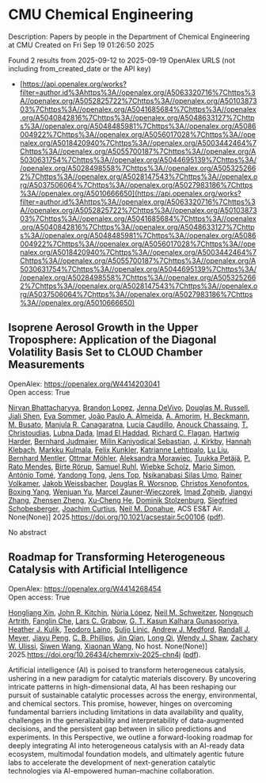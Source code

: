 # CMU Chemical Engineering
Description: Papers by people in the Department of Chemical Engineering at CMU
Created on Fri Sep 19 01:26:50 2025

Found 2 results from 2025-09-12 to 2025-09-19
OpenAlex URLS (not including from_created_date or the API key)
- [https://api.openalex.org/works?filter=author.id%3Ahttps%3A//openalex.org/A5063320716%7Chttps%3A//openalex.org/A5052825722%7Chttps%3A//openalex.org/A5010387303%7Chttps%3A//openalex.org/A5041685684%7Chttps%3A//openalex.org/A5040842816%7Chttps%3A//openalex.org/A5048633127%7Chttps%3A//openalex.org/A5048485981%7Chttps%3A//openalex.org/A5086004922%7Chttps%3A//openalex.org/A5056017028%7Chttps%3A//openalex.org/A5018420940%7Chttps%3A//openalex.org/A5003442464%7Chttps%3A//openalex.org/A5055700187%7Chttps%3A//openalex.org/A5030631754%7Chttps%3A//openalex.org/A5044695139%7Chttps%3A//openalex.org/A5028498558%7Chttps%3A//openalex.org/A5053252662%7Chttps%3A//openalex.org/A5028147543%7Chttps%3A//openalex.org/A5037506064%7Chttps%3A//openalex.org/A5027983186%7Chttps%3A//openalex.org/A5010666650](https://api.openalex.org/works?filter=author.id%3Ahttps%3A//openalex.org/A5063320716%7Chttps%3A//openalex.org/A5052825722%7Chttps%3A//openalex.org/A5010387303%7Chttps%3A//openalex.org/A5041685684%7Chttps%3A//openalex.org/A5040842816%7Chttps%3A//openalex.org/A5048633127%7Chttps%3A//openalex.org/A5048485981%7Chttps%3A//openalex.org/A5086004922%7Chttps%3A//openalex.org/A5056017028%7Chttps%3A//openalex.org/A5018420940%7Chttps%3A//openalex.org/A5003442464%7Chttps%3A//openalex.org/A5055700187%7Chttps%3A//openalex.org/A5030631754%7Chttps%3A//openalex.org/A5044695139%7Chttps%3A//openalex.org/A5028498558%7Chttps%3A//openalex.org/A5053252662%7Chttps%3A//openalex.org/A5028147543%7Chttps%3A//openalex.org/A5037506064%7Chttps%3A//openalex.org/A5027983186%7Chttps%3A//openalex.org/A5010666650)

## Isoprene Aerosol Growth in the Upper Troposphere: Application of the Diagonal Volatility Basis Set to CLOUD Chamber Measurements   

OpenAlex: https://openalex.org/W4414203041    
Open access: True
    
[Nirvan Bhattacharyya](https://openalex.org/A5017157628), [Brandon Lopez](https://openalex.org/A5019360565), [Jenna DeVivo](https://openalex.org/A5092773428), [Douglas M. Russell](https://openalex.org/A5113379780), [Jiali Shen](https://openalex.org/A5049005695), [Eva Sommer](https://openalex.org/A5062670207), [João Paulo A. Almeida](https://openalex.org/A5063817933), [A. Amorim](https://openalex.org/A5062064925), [H. Beckmann](https://openalex.org/A5111324500), [M. Busato](https://openalex.org/A5016923070), [Manjula R. Canagaratna](https://openalex.org/A5062166400), [Lucía Caudillo](https://openalex.org/A5079509898), [Anouck Chassaing](https://openalex.org/A5115002638), [T. Christoudias](https://openalex.org/A5068413254), [Lubna Dada](https://openalex.org/A5049539173), [Imad El Haddad](https://openalex.org/A5080319960), [Richard C. Flagan](https://openalex.org/A5012711441), [Hartwig Harder](https://openalex.org/A5023787844), [Bernhard Judmaier](https://openalex.org/A5116631052), [Milin Kaniyodical Sebastian](https://openalex.org/A5113379781), [J. Kirkby](https://openalex.org/A5009274507), [Hannah Klebach](https://openalex.org/A5114989132), [Markku Kulmala](https://openalex.org/A5000471665), [Felix Kunkler](https://openalex.org/A5107158742), [Katrianne Lehtipalo](https://openalex.org/A5019559780), [Lu Liu](https://openalex.org/A5100396524), [Bernhard Mentler](https://openalex.org/A5090590782), [Ottmar Möhler](https://openalex.org/A5102403106), [Aleksandra Morawiec](https://openalex.org/A5115002640), [Tuukka Petäjä](https://openalex.org/A5070326299), [P. Rato Mendes](https://openalex.org/A5004351709), [Birte Rörup](https://openalex.org/A5022780485), [Samuel Ruhl](https://openalex.org/A5107158743), [Wiebke Scholz](https://openalex.org/A5076482580), [Mario Simon](https://openalex.org/A5086950058), [António Tomé](https://openalex.org/A5021102823), [Yandong Tong](https://openalex.org/A5026414990), [Jens Top](https://openalex.org/A5014000962), [Nsikanabasi Silas Umo](https://openalex.org/A5043100376), [Rainer Volkamer](https://openalex.org/A5018521569), [Jakob Weissbacher](https://openalex.org/A5115002642), [Douglas R. Worsnop](https://openalex.org/A5026978286), [Christos Xenofontos](https://openalex.org/A5102960249), [Boxing Yang](https://openalex.org/A5101350413), [Wenjuan Yu](https://openalex.org/A5024928662), [Marcel Zauner-Wieczorek](https://openalex.org/A5017388605), [Imad Zgheib](https://openalex.org/A5094097372), [Jiangyi Zhang](https://openalex.org/A5102767311), [Zhensen Zheng](https://openalex.org/A5082103355), [Xu‐Cheng He](https://openalex.org/A5043129752), [Dominik Stolzenburg](https://openalex.org/A5063223340), [Siegfried Schobesberger](https://openalex.org/A5033551265), [Joachim Curtius](https://openalex.org/A5031780924), [Neil M. Donahue](https://openalex.org/A5041685684), ACS ES&T Air. None(None)] 2025.https://doi.org/10.1021/acsestair.5c00106 ([pdf](https://pubs.acs.org/doi/pdf/10.1021/acsestair.5c00106?ref=article_openPDF)).
    
No abstract    

    

## Roadmap for Transforming Heterogeneous Catalysis with Artificial Intelligence   

OpenAlex: https://openalex.org/W4414268454    
Open access: True
    
[Hongliang Xin](https://openalex.org/A5040429065), [John R. Kitchin](https://openalex.org/A5003442464), [Núria López](https://openalex.org/A5100605805), [Neil M. Schweitzer](https://openalex.org/A5072548261), [Nongnuch Artrith](https://openalex.org/A5040792944), [Fanglin Che](https://openalex.org/A5072657571), [Lars C. Grabow](https://openalex.org/A5029991019), [G. T. Kasun Kalhara Gunasooriya](https://openalex.org/A5045374317), [Heather J. Kulik](https://openalex.org/A5050671822), [Teodoro Laino](https://openalex.org/A5080069398), [Suljo Linic](https://openalex.org/A5001250764), [Andrew J. Medford](https://openalex.org/A5036197373), [Randall J. Meyer](https://openalex.org/A5053714805), [Jiayu Peng](https://openalex.org/A5042383151), [C. B. Phillips](https://openalex.org/A5034006002), [Jin Qian](https://openalex.org/A5062660977), [Long Qi](https://openalex.org/A5003474048), [Wendy J. Shaw](https://openalex.org/A5034580690), [Zachary W. Ulissi](https://openalex.org/A5024574386), [Siwen Wang](https://openalex.org/A5053709885), [Xiaonan Wang](https://openalex.org/A5115593809), No host. None(None)] 2025.https://doi.org/10.26434/chemrxiv-2025-chn4j ([pdf](https://chemrxiv.org/engage/api-gateway/chemrxiv/assets/orp/resource/item/68bda931728bf9025eea9b2c/original/roadmap-for-transforming-heterogeneous-catalysis-with-artificial-intelligence.pdf)).
    
Artificial intelligence (AI) is poised to transform heterogeneous catalysis, ushering in a new paradigm for catalytic materials discovery. By uncovering intricate patterns in high-dimensional data, AI has been reshaping our pursuit of sustainable catalytic processes across the energy, environmental, and chemical sectors. This promise, however, hinges on overcoming fundamental barriers including limitations in data availability and quality, challenges in the generalizability and interpretability of data-augmented decisions, and the persistent gap between in silico predictions and experiments. In this Perspective, we outline a forward-looking roadmap for deeply integrating AI into heterogeneous catalysis with an AI-ready data ecosystem, multimodal foundation models, and ultimately agentic future labs to accelerate the development of next-generation catalytic technologies via AI-empowered human–machine collaboration.    

    

